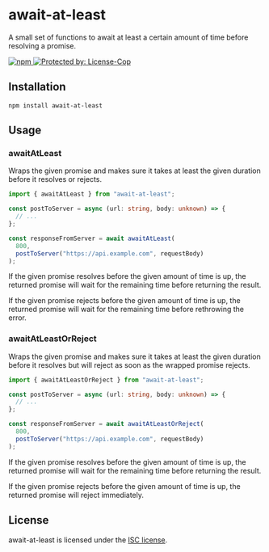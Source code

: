 # await-at-least

A small set of functions to await at least a certain amount of time before resolving a promise.

<a href="https://www.npmjs.com/package/await-at-least">
  <img alt="npm" src="https://img.shields.io/npm/v/await-at-least?logo=npm">
</a>

<a href="https://license-cop.js.org">
  <img alt="Protected by: License-Cop" src="https://license-cop.js.org/shield.svg">
</a>

## Installation

```pwsh
npm install await-at-least
```

## Usage

### awaitAtLeast

Wraps the given promise and makes sure it takes at least the given duration before it resolves or rejects.

```ts
import { awaitAtLeast } from "await-at-least";

const postToServer = async (url: string, body: unknown) => {
  // ...
};

const responseFromServer = await awaitAtLeast(
  800,
  postToServer("https://api.example.com", requestBody)
);
```

If the given promise resolves before the given amount of time is up, the returned promise will wait for the remaining time before returning the result.

If the given promise rejects before the given amount of time is up, the returned promise will wait for the remaining time before rethrowing the error.

### awaitAtLeastOrReject

Wraps the given promise and makes sure it takes at least the given duration before it resolves but will reject as soon as the wrapped promise rejects.

```ts
import { awaitAtLeastOrReject } from "await-at-least";

const postToServer = async (url: string, body: unknown) => {
  // ...
};

const responseFromServer = await awaitAtLeastOrReject(
  800,
  postToServer("https://api.example.com", requestBody)
);
```

If the given promise resolves before the given amount of time is up, the returned promise will wait for the remaining time before returning the result.

If the given promise rejects before the given amount of time is up, the returned promise will reject immediately.

## License

await-at-least is licensed under the [ISC license](./LICENSE.md).
